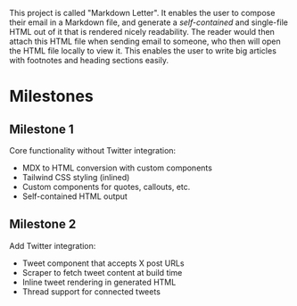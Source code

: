 This project is called "Markdown Letter". It enables the user to compose their email in a Markdown file, and generate a *self-contained* and single-file HTML out of it that is rendered nicely readability. The reader would then attach this HTML file when sending email to someone, who then will open the HTML file locally to view it. This enables the user to write big articles with footnotes and heading sections easily. 

# Milestones

## Milestone 1
Core functionality without Twitter integration:
- MDX to HTML conversion with custom components
- Tailwind CSS styling (inlined)
- Custom components for quotes, callouts, etc.
- Self-contained HTML output

## Milestone 2
Add Twitter integration:
- Tweet component that accepts X post URLs
- Scraper to fetch tweet content at build time
- Inline tweet rendering in generated HTML
- Thread support for connected tweets


